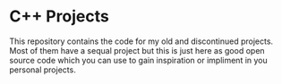 # C++ Projects
This repository contains the code for my old and discontinued projects. Most of them have a sequal project but this is just here as good open source code which you can use to gain inspiration or impliment in you personal projects.
